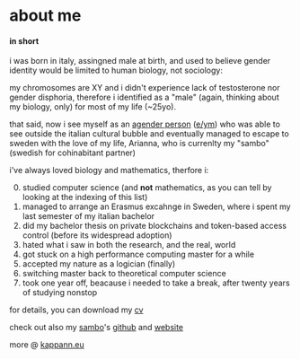# about me
#### in short

i was born in italy, assingned male at birth, and used to believe gender identity would be limited to human biology, not sociology:

my chromosomes are XY and i didn't experience lack of testosterone nor gender disphoria, therefore i identified as a "male" (again, thinking about my biology, only) for most of my life (~25yo). 

that said, now i see myself as an [agender person](https://en.pronouns.page/@kappanneo) ([e/ym](https://github.com/even-is-odd/pronomey)) who was able to see outside the italian cultural bubble and eventually managed to escape to sweden with the love of my life, Arianna, who is currenlty my "sambo" (swedish for cohinabitant partner)

i've always loved biology and mathematics, therfore i:

0. studied computer science (and **not** mathematics, as you can tell by looking at the indexing of this list)
1. managed to arrange an Erasmus excahnge in Sweden, where i spent my last semester of my italian bachelor 
2. did my bachelor thesis on private blockchains and token-based access control (before its widespread adoption)
3. hated what i saw in both the research, and the real, world
4. got stuck on a high performance computing master for a while
5. accepted my nature as a logician (finally)
6. switching master back to theoretical computer science
7. took one year off, beacause i needed to take a break, after twenty years of studying nonstop

for details, you can download my [cv](https://kappanneo.github.io/cv)

check out also my [sambo](https://sverigesradio.se/artikel/what-does-it-mean-to-be-a-sambo-in-sweden)'s [github](https://github.com/harisont) and [website](https://harisont.github.io)

more @ [kappann.eu](https://kappanneo.github.io)
